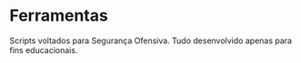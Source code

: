 # Ferramentas
Scripts voltados para Segurança Ofensiva. Tudo desenvolvido apenas para fins educacionais.
